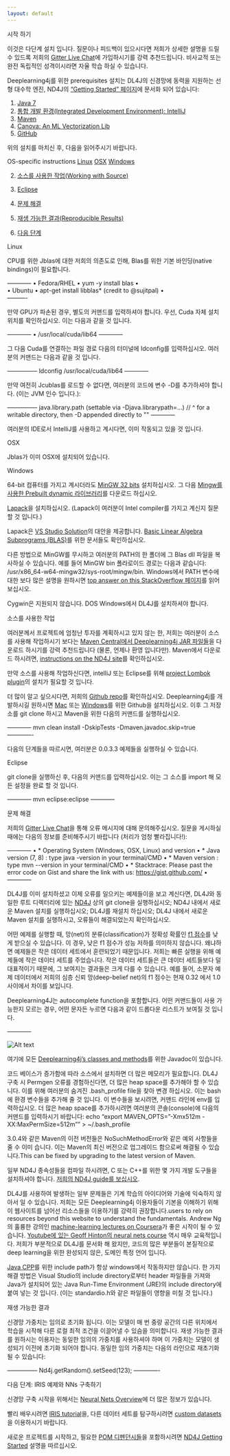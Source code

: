 ```yaml
---
layout: default
---
```


시작 하기

이것은 다단계 설치 입니다. 질문이나 피드백이 있으시다면 저희가 상세한 설명을 드릴 수 있드록 저희의 [Gitter Live Chat](https://gitter.im/deeplearning4j/deeplearning4j)에 가입하시기를 강력 추천드립니다. 비사교적 또는 완전 독립적인 성격이시라면 자율 학습 하실 수 있습니다.


Deeplearning4j를 위한 prerequisites 설치는 DL4J의 신경망에 동력을 지원하는 선형 대수학 엔진, ND4J의 [“Getting Started” 페이지](http://nd4j.org/getstarted.html)에 문서화 되어 있습니다:

1. [Java 7](http://nd4j.org/getstarted.html#java)
2. [통합 개발 환경(Integrated Development Environment): IntelliJ](http://nd4j.org/getstarted.html#ide)
3. [Maven](http://nd4j.org/getstarted.html#maven)
4. [Canova: An ML Vectorization Lib](http://nd4j.org/getstarted.html#canova)
5. [GitHub](http://nd4j.org/getstarted.html#github)

위의 설치를 마치신 후, 다음을 읽어주시기 바랍니다.

OS-specific instructions
[Linux](http://deeplearning4j.org/gettingstarted.html#linux)
[OSX](http://deeplearning4j.org/gettingstarted.html#osx)
[Windows](http://deeplearning4j.org/gettingstarted.html#windows)

2. [소스를 사용한 작업(Working with Source)](http://deeplearning4j.org/gettingstarted.html#source)

3. [Eclipse](http://deeplearning4j.org/gettingstarted.html#eclipse)

4. [문제 해결](http://deeplearning4j.org/gettingstarted.html#trouble)

5. [재생 가능한 결과(Reproducible Results)](http://deeplearning4j.org/gettingstarted.html#results)

6. [다음 단계](http://deeplearning4j.org/gettingstarted.html#next)


Linux

CPU를 위한 Jblas에 대한 저희의 의존도로 인해, Blas를 위한 기본 바인딩(native bindings)이 필요합니다.

————
	•	Fedora/RHEL
	•	  yum -y install blas
	•	
	•	  Ubuntu
	•	  apt-get install libblas* (credit to @sujitpal)
	•	
———-

만약 GPU가 파손된 경우, 별도의 커맨드를 입력하셔야 합니다. 우선, Cuda 자체 설치 위치를 확인하십시오. 이는 다음과 같을 것 입니다.

————
	•	/usr/local/cuda/lib64
————

그 다음 Cuda를 연결하는 파일 경로 다음의 터미널에 Idconfig를 입력하십시오. 여러분의 커맨드는 다음과 같을 것 입니다.

—————
ldconfig /usr/local/cuda/lib64
————

만약 여전히 Jcublas를 로드할 수 없다면, 여러분의 코드에 변수 -D를 추가하셔야 합니다. (이는 JVM 인수 입니다.):

—————
     java.library.path (settable via -Djava.librarypath=...) 
     // ^ for a writable directory, then 
     -D appended directly to "<OTHER ARGS>" 
————

여러분의 IDE로서 IntelliJ를 사용하고 계시다면, 이미 작동되고 있을 것 입니다.


OSX

Jblas가 이미 OSX에 설치되어 있습니다.


Windows

64-bit 컴퓨터를 가지고 계시더라도 [MinGW 32 bits](http://www.mingw.org) 설치하십시오. 그 다음 [Mingw를 사용한 Prebuilt dynamic 라이브러리](http://icl.cs.utk.edu/lapack-for-windows/lapack/#libraries_mingw)를 다운로드 하십시오.

[Lapack](http://icl.cs.utk.edu/lapack-for-windows/lapack/)을 설치하십시오. (Lapack이 여러분이 Intel compiler를 가지고 계신지 질문할 것 입니다.)

Lapack은 [VS Studio Solution](http://icl.cs.utk.edu/lapack-for-windows/lapack/#lapacke)의 대안을 제공합니다. [Basic Linear Algebra Subprograms (BLAS)](http://www.netlib.org/blas/)를 위한 문서들도 확인하십시오.

다른 방법으로 MinGW를 무시하고 여러분의 PATH의 한 폴더에 그 Blas dll 파일을 복사하실 수 있습니다. 예를 들어 MinGW bin 폴라로이드 경로는 다음과 같습니다: /usr/x86_64-w64-mingw32/sys-root/mingw/bin. Windows에서 PATH 변수에 대한 보다 많은 설명을 원하시면 [top answer on this StackOverflow 페이지](https://stackoverflow.com/questions/3402214/windows-7-maven-2-install)를 읽어보십시오.

Cygwin은 지원되지 않습니다. DOS Windows에서 DL4J를 설치하셔야 합니다.


소스를 사용한 작업

여러분께서 프로젝트에 엄청난 투자를 계획하시고 있지 않는 한, 저희는 여러분이 소스를 사용해 작업하시기 보다는 [Maven Central에서 Deeplearning4j JAR 파일들](https://search.maven.org/#search%7Cga%7C1%7Cdeeplearning4j)을 다운로드 하시기를 강력 추천드립니다 (물론, 언제나 환영 입니다만). Maven에서 다운로드 하시려면, [instructions on the ND4J site](http://nd4j.org/getstarted.html#maven)를 확인하십시오.

만약 소스를 사용해 작업하신다면, intelliJ 또는 Eclipse를 위해 [project Lombok plugin](https://projectlombok.org/download.html)의 설치가 필요할 것 입니다.

더 많이 알고 싶으시다면, 저희의 [Github repo](https://github.com/deeplearning4j/deeplearning4j)를 확인하십시오. Deeplearning4j를 개발하시길 원하시면 [Mac](https://mac.github.com) 또는 [Windows](https://windows.github.com)를 위한 Github을 설치하십시오. 이후 그 저장소를 git clone 하시고 Maven을 위한 다음의 커맨드를 실행하십시오.

————
  mvn clean install -DskipTests -Dmaven.javadoc.skip=true
————-

다음의 단계들을 따르시면, 여러분은 0.0.3.3 예제들을 실행하실 수 있습니다.


Eclipse

git clone을 실행하신 후, 다음의 커맨드를 입력하십시오. 이는 그 소스를 import 해 모든 설정을 완료 할 것 입니다.

————
  mvn eclipse:eclipse 
————


문제 해결

저희의 [Gitter Live Chat](https://gitter.im/deeplearning4j/deeplearning4j)을 통해 오류 메시지에 대해 문의해주십시오. 질문을 게시하실 때에는 다음의 정보를 준비해주시기 바랍니다 (처리가 엄청 빨라집니다!):

————
	•	* Operating System (Windows, OSX, Linux) and version 
	•	* Java version (7, 8) : type java -version in your terminal/CMD
	•	* Maven version : type mvn --version in your terminal/CMD
	•	* Stacktrace: Please past the error code on Gist and share the link with us: https://gist.github.com/
	•	
————

DL4J를 이미 설치하셨고 이제 오류를 일으키는 예제들이을 보고 계신다면, DL4J와 동일한 루트 디렉터리에 있는 [ND4J](http://nd4j.org/getstarted.html) 상의 git clone을 실행하십시오; ND4J 내에서 새로운 Maven 설치를 실행하십시오; DL4J를 재설치 하십시오; DL4J 내에서 새로운 Maven 설치를 실행하시고, 오류들이 해결되었는지 확인하십시오.

어떤 예제를 실행할 때, 망(net)의 분류(classification)가 정확성 확률인 [f1 점수](http://deeplearning4j.org/glossary.html#f1)를 낮게 받으실 수 있습니다. 이 경우, 낮은 f1 점수가 성능 저하를 의미하지 않습니다. 왜냐하면 예제들은 작은 데이터 세트에서 훈련되었기 때문입니다. 저희는 빠른 실행을 위해 예제들에 작은 데이터 세트를 주었습니다. 작은 데이터 세트들은 큰 데이터 세트들보다 덜 대표적이기 때문에, 그 보여지는 결과들은 크게 다를 수 있습니다. 예를 들어, 소문자 예제 데이터에서 저희의 심층 신뢰 망(deep-belief net)의 f1 점수는 현재 0.32 에서 1.0 사이에서 차이를 보입니다.

Deeplearning4J는 autocomplete function을 포함합니다. 어떤 커맨드들이 사용 가능한지 모르는 경우, 어떤 문자든 누르면 다음과 같이 드롭다운 리스트가 보여질 것 입니다.

————

![Alt text](../img/dl4j_autocomplete.png)

여기에 모든 [Deeplearning4j’s classes and methods](http://deeplearning4j.org/doc/)를 위한 Javadoc이 있습니다.

코드 베이스가 증가함에 따라 소스에서 설치하면 더 많은 메모리가 필요합니다. DL4J 구축 시 Permgen 오류를 경험하신다면, 더 많은 heap space를 추가해야 할 수 있습니다. 이를 위해 여러분의 숨겨진 .bash_profile file을 찾아 변경 하십시오. 이는 bash에 환경 변수들을 추가해 줄 것 입니다. 이 변수들을 보시려면, 커맨드 라인에 env를 입력하십시오. 더 많은 heap space를 추가하시려면 여러분의 콘솔(console)에 다음의 커맨드를 입력하시기 바랍니다: echo “export MAVEN_OPTS=”-Xmx512m -XX:MaxPermSize=512m”” > ~/.bash_profile

3.0.4와 같은 Maven의 이전 버전들은 NoSuchMethodError와 같은 예외 사항들을 줄 수 이미 습니다. 이는 Maven의 최신 버전으로 업그레이드 함으로써 해결될 수 있습니다.This can be fixed by upgrading to the latest version of Maven.

일부 ND4J 종속성들을 컴파일 하시려면, C 또는 C++를 위한 몇 가지 개발 도구들을 설치하셔야 합니다. [저희의 ND4J guide를 보십시오](http://nd4j.org/getstarted.html#devtools).

DL4J를 사용하여 발생하는 일부 문제들은 기계 학습의 아이디어와 기술에 익숙하지 않아서 일 수 있습니다. 저희는 모든 Deeplearning4j 이용자들이 기본을 이해하기 위해 이 웹사이트를 넘어선 리소스들을 이용하기를 강력히 권장합니다.users to rely on resources beyond this website to understand the fundamentals. Andrew Ng의 훌륭한 강의인 [machine-learning lectures on Coursera](https://www.coursera.org/learn/machine-learning/home/info)가 좋은 시작이 될 수 있습니다. [Youtube에 있는 Geoff Hinton의 neural nets course](https://www.youtube.com/watch?v=S3bx8xKpdQE) 역시 매우 교육적입니다. 저희가 부분적으로 DL4J를 문서화 해 왔지만, 코드의 많은 부분들이 본질적으로 deep learning을 위한 완성되지 않은, 도메인 특정 언어 입니다.

[Java CPP](https://github.com/bytedeco/javacpp)를 위한 include path가 항상 windows에서 작동하지만 않습니다. 한 가지 해결 방법은 Visual Studio의 include directory로부터 header 파일들을 가져와 Java가 설치되어 있는 Java Run-Time Environment (JRE)의 include directory에 붙여 넣는 것 입니다. (이는 standardio.h와 같은 파일들이 영향을 미칠 것 입니다.)


재생 가능한 결과

신경망 가중치는 임의로 초기화 됩니다. 이는 모델이 매 번 중량 공간의 다른 위치에서 학습을 시작해 다른 로컬 최적 조건을 이끌어낼 수 있슴을 의미합니다. 재생 가능한 결과를 원하시는 이용자는 동일한 임의의 가중치를 사용하셔야 하며 이 가중치는 모델이 생성되기 이전에 초기화 되어야 합니다. 동일한 임의 가중치는 다음의 라인으로 재초기화 될 수 있습니다:

—————
  Nd4j.getRandom().setSeed(123);
————-

다음 단계: IRIS 예제와 NNs 구축하기

신경망 구축 시작을 위해서는 [Neural Nets Overview](http://deeplearning4j.org/neuralnet-overview.html)에 더 많은 정보가 있습니다.

빨리 배우시려면 [IRIS tutorial](http://deeplearning4j.org/iris-flower-dataset-tutorial.html)을, 다른 데이터 세트를 탐구하시려면 [custom datasets](http://deeplearning4j.org/customdatasets.html)을 이용하시기 바랍니다.

새로운 프로젝트를 시작하고, 필요한 [POM 디펜던시들](http://nd4j.org/dependencies.html)을 포함하시려면 [ND4J Getting Started](http://nd4j.org/getstarted.html) 설명을 따르십시오.

